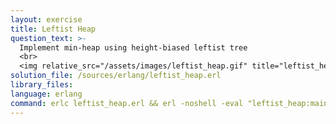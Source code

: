 ```yaml
---
layout: exercise
title: Leftist Heap
question_text: >-
  Implement min-heap using height-biased leftist tree
  <br>
  <img relative_src="/assets/images/leftist_heap.gif" title="leftist_heap"></td>
solution_file: /sources/erlang/leftist_heap.erl
library_files:
language: erlang
command: erlc leftist_heap.erl && erl -noshell -eval "leftist_heap:main({})."
---
```

